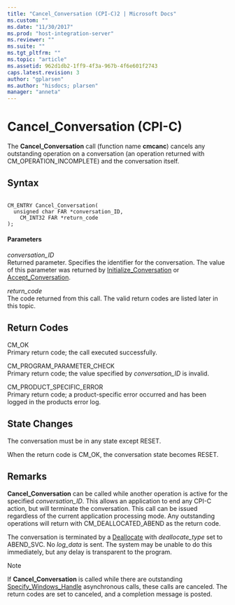 ```yaml
---
title: "Cancel_Conversation (CPI-C)2 | Microsoft Docs"
ms.custom: ""
ms.date: "11/30/2017"
ms.prod: "host-integration-server"
ms.reviewer: ""
ms.suite: ""
ms.tgt_pltfrm: ""
ms.topic: "article"
ms.assetid: 962d1db2-1ff9-4f3a-967b-4f6e601f2743
caps.latest.revision: 3
author: "gplarsen"
ms.author: "hisdocs; plarsen"
manager: "anneta"
---
```

# Cancel_Conversation (CPI-C)
The **Cancel_Conversation** call (function name **cmcanc**) cancels any outstanding operation on a conversation (an operation returned with CM_OPERATION_INCOMPLETE) and the conversation itself.  
  
## Syntax  
  
```  
  
CM_ENTRY Cancel_Conversation(   
  unsigned char FAR *conversation_ID,    
    CM_INT32 FAR *return_code              
);  
```  
  
#### Parameters  
 *conversation_ID*  
 Returned parameter. Specifies the identifier for the conversation. The value of this parameter was returned by [Initialize_Conversation](../core/initialize-conversation-cpi-c-1.md) or [Accept_Conversation](../core/accept-conversation-cpi-c-2.md).  
  
 *return_code*  
 The code returned from this call. The valid return codes are listed later in this topic.  
  
## Return Codes  
 CM_OK  
 Primary return code; the call executed successfully.  
  
 CM_PROGRAM_PARAMETER_CHECK  
 Primary return code; the value specified by *conversation_ID* is invalid.  
  
 CM_PRODUCT_SPECIFIC_ERROR  
 Primary return code; a product-specific error occurred and has been logged in the products error log.  
  
## State Changes  
 The conversation must be in any state except RESET.  
  
 When the return code is CM_OK, the conversation state becomes RESET.  
  
## Remarks  
 **Cancel_Conversation** can be called while another operation is active for the specified *conversation_ID*. This allows an application to end any CPI-C action, but will terminate the conversation. This call can be issued regardless of the current application processing mode. Any outstanding operations will return with CM_DEALLOCATED_ABEND as the return code.  
  
 The conversation is terminated by a [Deallocate](../core/deallocate-cpi-c-1.md) with *deallocate_type* set to ABEND_SVC. No *log_data* is sent. The system may be unable to do this immediately, but any delay is transparent to the program.  
  
> [!NOTE]
>  If **Cancel_Conversation** is called while there are outstanding [Specify_Windows_Handle](../core/specify-windows-handle-cpi-c-2.md) asynchronous calls, these calls are canceled. The return codes are set to canceled, and a completion message is posted.